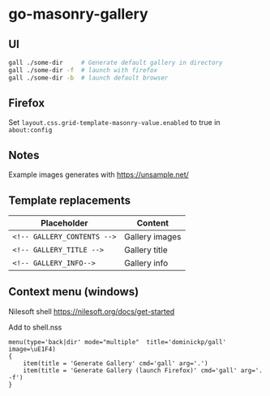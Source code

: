 # go-masonry-gallery
 
## UI

```sh
gall ./some-dir  	# Generate default gallery in directory
gall ./some-dir -f 	# launch with firefox
gall ./some-dir -b 	# launch default browser
```

## Firefox
Set `layout.css.grid-template-masonry-value.enabled` to true in `about:config`

## Notes
Example images generates with https://unsample.net/


## Template replacements
|Placeholder|Content|
|---|---|
|`<!-- GALLERY_CONTENTS -->`|Gallery images|
|`<!-- GALLERY_TITLE -->`|Gallery title|
|`<!-- GALLERY_INFO-->`|Gallery info|


## Context menu (windows)
Nilesoft shell https://nilesoft.org/docs/get-started

Add to shell.nss
```
menu(type='back|dir' mode="multiple"  title='dominickp/gall' image=\uE1F4)
{
	item(title = 'Generate Gallery' cmd='gall' arg='.')
	item(title = 'Generate Gallery (launch Firefox)' cmd='gall' arg='. -f')
}
```
